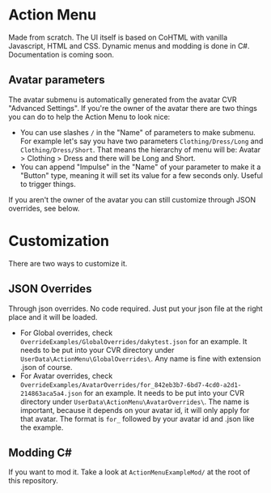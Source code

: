 # Action Menu

Made from scratch. The UI itself is based on CoHTML with vanilla Javascript, HTML and CSS. Dynamic menus and modding is done in C#. Documentation is coming soon.

## Avatar parameters

The avatar submenu is automatically generated from the avatar CVR "Advanced Settings". If you're the owner of the avatar there are two things you can do to help the Action Menu to look nice:

 - You can use slashes `/` in the "Name" of parameters to make submenu. For example let's say you have two parameters `Clothing/Dress/Long` and `Clothing/Dress/Short`. That means the hierarchy of menu will be: Avatar > Clothing > Dress and there will be Long and Short.
 - You can append "Impulse" in the "Name" of your parameter to make it a "Button" type, meaning it will set its value for a few seconds only. Useful to trigger things.

 If you aren't the owner of the avatar you can still customize through JSON overrides, see below.

# Customization

There are two ways to customize it.

## JSON Overrides

Through json overrides. No code required. Just put your json file at the right place and it will be loaded.
  - For Global overrides, check `OverrideExamples/GlobalOverrides/dakytest.json` for an example. It needs to be put into your CVR directory under `UserData\ActionMenu\GlobalOverrides\`. Any name is fine with extension .json of course.
  - For Avatar overrides, check `OverrideExamples/AvatarOverrides/for_842eb3b7-6bd7-4cd0-a2d1-214863aca5a4.json` for an example. It needs to be put into your CVR directory under `UserData\ActionMenu\AvatarOverrides\`. The name is important, because it depends on your avatar id, it will only apply for that avatar. The format is `for_` followed by your avatar id and .json like the example.

## Modding C#

If you want to mod it. Take a look at `ActionMenuExampleMod/` at the root of this repository.
